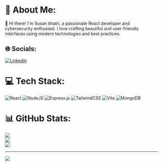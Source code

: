 # 💫 About Me:
👋 Hi there! I'm Susan khatri, a passionate React developer and cybersecurity enthusiast. I love crafting beautiful and user-friendly interfaces using modern technologies and best practices.


## 🌐 Socials:
[![LinkedIn](https://img.shields.io/badge/LinkedIn-%230077B5.svg?logo=linkedin&logoColor=white)](https://www.linkedin.com/in/susan-khatri-3a1869260/) 

# 💻 Tech Stack:
![React](https://img.shields.io/badge/react-%2320232a.svg?style=for-the-badge&logo=react&logoColor=%2361DAFB) ![NodeJS](https://img.shields.io/badge/node.js-6DA55F?style=for-the-badge&logo=node.js&logoColor=white) ![Express.js](https://img.shields.io/badge/express.js-%23404d59.svg?style=for-the-badge&logo=express&logoColor=%2361DAFB) ![TailwindCSS](https://img.shields.io/badge/tailwindcss-%2338B2AC.svg?style=for-the-badge&logo=tailwind-css&logoColor=white) ![Vite](https://img.shields.io/badge/vite-%23646CFF.svg?style=for-the-badge&logo=vite&logoColor=white) ![MongoDB](https://img.shields.io/badge/MongoDB-%234ea94b.svg?style=for-the-badge&logo=mongodb&logoColor=white)
# 📊 GitHub Stats:
![](https://github-readme-stats.vercel.app/api?username=susank00&theme=dark&hide_border=false&include_all_commits=true&count_private=false)<br/>
![](https://github-readme-streak-stats.herokuapp.com/?user=susank00&theme=dark&hide_border=false)<br/>
![](https://github-readme-stats.vercel.app/api/top-langs/?username=susank00&theme=dark&hide_border=false&include_all_commits=true&count_private=false&layout=compact)

---
[![](https://visitcount.itsvg.in/api?id=susank00&icon=0&color=0)](https://visitcount.itsvg.in)

<!-- Proudly created with GPRM ( https://gprm.itsvg.in ) -->

